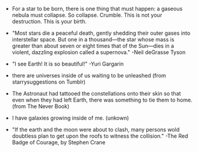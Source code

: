 * For a star to be born, there is one thing that must happen: a gaseous nebula must collapse.
  So collapse. Crumble.
  This is not your destruction. This is your birth.

* "Most stars die a peaceful death, gently shedding their outer gases into interstellar space. But one in a thousand—the star whose mass is greater than about seven or eight times that of the Sun—dies in a violent, dazzling explosion called a supernova." -Neil deGrasse Tyson

* "I see Earth! It is so beautiful!" -Yuri Gargarin

* there are universes inside of us waiting to be unleashed (from starrysuggestions on Tumblr)

* The Astronaut had tattooed the constellations onto their skin so that even when they had left Earth, there was something to tie them to home. (from The Never Book)

* I have galaxies growing inside of me. (unkown)

* "If the earth and the moon were about to clash, many persons wold doubtless plan to get upon the roofs to witness the collision." -The Red Badge of Courage, by Stephen Crane
